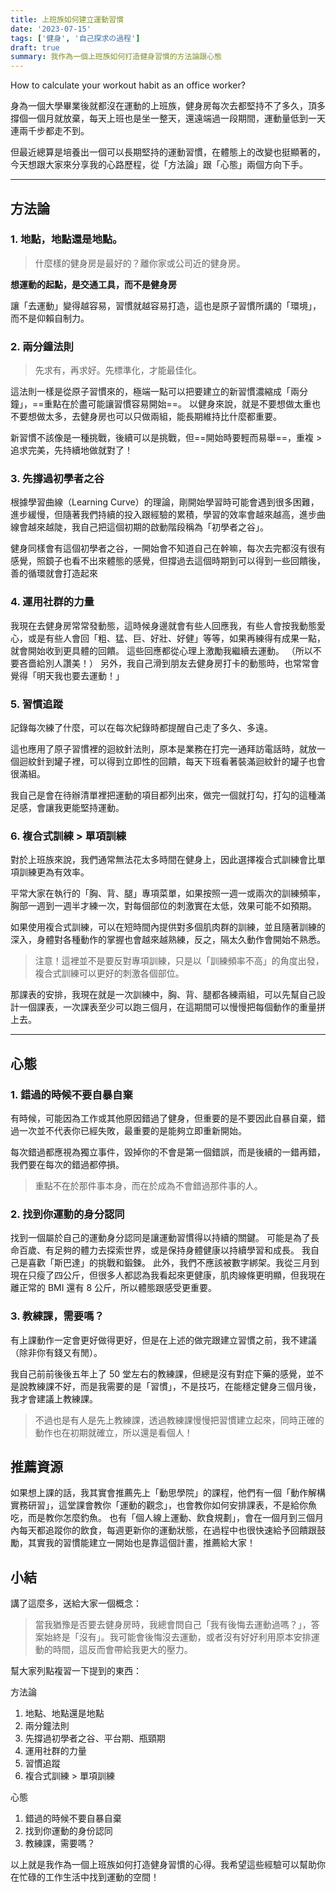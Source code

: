 ```yaml
---
title: 上班族如何建立運動習慣
date: '2023-07-15'
tags: ['健身', '自己探求の過程']
draft: true
summary: 我作為一個上班族如何打造健身習慣的方法論跟心態
---
```


How to calculate your workout habit as an office worker?

身為一個大學畢業後就都沒在運動的上班族，健身房每次去都堅持不了多久，頂多撐個一個月就放棄，每天上班也是坐一整天，還遠端過一段期間，運動量低到一天連兩千步都走不到。

但最近總算是培養出一個可以長期堅持的運動習慣，在體態上的改變也挺顯著的，今天想跟大家來分享我的心路歷程，從「方法論」跟「心態」兩個方向下手。

---

## 方法論

### 1. 地點，地點還是地點。

> 什麼樣的健身房是最好的？離你家或公司近的健身房。

**想運動的起點，是交通工具，而不是健身房**

讓「去運動」變得越容易，習慣就越容易打造，這也是原子習慣所講的「環境」，而不是仰賴自制力。

### 2. 兩分鐘法則

> 先求有，再求好。先標準化，才能最佳化。

這法則一樣是從原子習慣來的，極端一點可以把要建立的新習慣濃縮成「兩分鐘」，==重點在於盡可能讓習慣容易開始==。
以健身來說，就是不要想做太重也不要想做太多，去健身房也可以只做兩組，能長期維持比什麼都重要。

新習慣不該像是一種挑戰，後續可以是挑戰，但==開始時要輕而易舉==，重複 > 追求完美，先持續地做就對了！

### 3. 先撐過初學者之谷

根據學習曲線（Learning Curve）的理論，剛開始學習時可能會遇到很多困難，進步緩慢，但隨著我們持續的投入跟經驗的累積，學習的效率會越來越高，進步曲線會越來越陡，我自己把這個初期的啟動階段稱為「初學者之谷」。

健身同樣會有這個初學者之谷，一開始會不知道自己在幹嘛，每次去完都沒有很有感覺，照鏡子也看不出來體態的感覺，但撐過去這個時期到可以得到一些回饋後，善的循環就會打造起來

### 4. 運用社群的力量

我現在去健身房常常發動態，這時候身邊就會有些人回應我，有些人會按我動態愛心，或是有些人會回「粗、猛、巨、好壯、好健」等等，如果再練得有成果一點，就會開始收到更具體的回饋。
這些回應都從心理上激勵我繼續去運動。
（所以不要吝嗇給別人讚美！）
另外，我自己滑到朋友去健身房打卡的動態時，也常常會覺得「明天我也要去運動！」

### 5. 習慣追蹤

記錄每次練了什麼，可以在每次紀錄時都提醒自己走了多久、多遠。

這也應用了原子習慣裡的迴紋針法則，原本是業務在打完一通拜訪電話時，就放一個迴紋針到罐子裡，可以得到立即性的回饋，每天下班看著裝滿迴紋針的罐子也會很滿組。

我自己是會在待辦清單裡把運動的項目都列出來，做完一個就打勾，打勾的這種滿足感，會讓我更能堅持運動。

### 6. 複合式訓練 > 單項訓練

對於上班族來說，我們通常無法花太多時間在健身上，因此選擇複合式訓練會比單項訓練更為有效率。

平常大家在執行的「胸、背、腿」專項菜單，如果按照一週一或兩次的訓練頻率，胸部一週到一週半才練一次，對每個部位的刺激實在太低，效果可能不如預期。

如果使用複合式訓練，可以在短時間內提供對多個肌肉群的訓練，並且隨著訓練的深入，身體對各種動作的掌握也會越來越熟練，反之，隔太久動作會開始不熟悉。

> 注意！這裡並不是要反對專項訓練，只是以「訓練頻率不高」的角度出發，複合式訓練可以更好的刺激各個部位。

那課表的安排，我現在就是一次訓練中，胸、背、腿都各練兩組，可以先幫自己設計一個課表，一次課表至少可以跑三個月，在這期間可以慢慢把每個動作的重量拼上去。

---

## 心態

### 1. 錯過的時候不要自暴自棄

有時候，可能因為工作或其他原因錯過了健身，但重要的是不要因此自暴自棄，錯過一次並不代表你已經失敗，最重要的是能夠立即重新開始。

每次錯過都應視為獨立事件，毀掉你的不會是第一個錯誤，而是後續的一錯再錯，我們要在每次的錯過都停損。

> 重點不在於那件事本身，而在於成為不會錯過那件事的人。

### 2. 找到你運動的身分認同

找到一個屬於自己的運動身分認同是讓運動習慣得以持續的關鍵。
可能是為了長命百歲、有足夠的體力去探索世界，或是保持身體健康以持續學習和成長。
我自己是喜歡「斯巴達」的挑戰和鍛鍊。
此外，我們不應該被數字綁架。我從三月到現在只瘦了四公斤，但很多人都認為我看起來更健康，肌肉線條更明顯，但我現在離正常的 BMI 還有 8 公斤，所以體態跟感受更重要。

### 3. 教練課，需要嗎？

有上課動作一定會更好做得更好，但是在上述的做完跟建立習慣之前，我不建議（除非你有錢又有閒）。

我自己前前後後五年上了 50 堂左右的教練課，但總是沒有對症下藥的感覺，並不是說教練課不好，而是我需要的是「習慣」，不是技巧，在能穩定健身三個月後，我才會建議上教練課。

> 不過也是有人是先上教練課，透過教練課慢慢把習慣建立起來，同時正確的動作也在初期就確立，所以還是看個人！

## 推薦資源

如果想上課的話，我其實會推薦先上「動思學院」的課程，他們有一個「動作解構實務研習」，這堂課會教你「運動的觀念」，也會教你如何安排課表，不是給你魚吃，而是教你怎麼釣魚。
也有「個人線上運動、飲食規劃」，會在一個月到三個月內每天都追蹤你的飲食，每週更新你的運動狀態，在過程中也很快速給予回饋跟鼓勵，其實我的習慣能建立一開始也是靠這個計畫，推薦給大家！

## 小結

講了這麼多，送給大家一個概念：

> 當我猶豫是否要去健身房時，我總會問自己「我有後悔去運動過嗎？」，答案始終是「沒有」。我可能會後悔沒去運動，或者沒有好好利用原本安排運動的時間，這反而會帶給我更大的壓力。

幫大家列點複習一下提到的東西：

方法論

1. 地點、地點還是地點
2. 兩分鐘法則
3. 先撐過初學者之谷、平台期、瓶頸期
4. 運用社群的力量
5. 習慣追蹤
6. 複合式訓練 > 單項訓練

心態

1. 錯過的時候不要自暴自棄
2. 找到你運動的身份認同
3. 教練課，需要嗎？

以上就是我作為一個上班族如何打造健身習慣的心得。我希望這些經驗可以幫助你在忙碌的工作生活中找到運動的空間！
